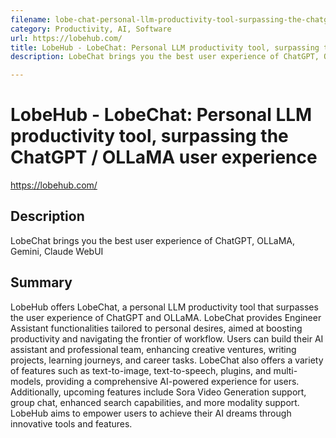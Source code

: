 ```yaml
---
filename: lobe-chat-personal-llm-productivity-tool-surpassing-the-chatgpt-ollama-user-experience
category: Productivity, AI, Software
url: https://lobehub.com/
title: LobeHub - LobeChat: Personal LLM productivity tool, surpassing the ChatGPT / OLLaMA user experience
description: LobeChat brings you the best user experience of ChatGPT, OLLaMA, Gemini, Claude WebUI

--- 
```


# LobeHub - LobeChat: Personal LLM productivity tool, surpassing the ChatGPT / OLLaMA user experience

https://lobehub.com/

## Description

LobeChat brings you the best user experience of ChatGPT, OLLaMA, Gemini, Claude WebUI

## Summary

LobeHub offers LobeChat, a personal LLM productivity tool that surpasses the user experience of ChatGPT and OLLaMA. LobeChat provides Engineer Assistant functionalities tailored to personal desires, aimed at boosting productivity and navigating the frontier of workflow. Users can build their AI assistant and professional team, enhancing creative ventures, writing projects, learning journeys, and career tasks. LobeChat also offers a variety of features such as text-to-image, text-to-speech, plugins, and multi-models, providing a comprehensive AI-powered experience for users. Additionally, upcoming features include Sora Video Generation support, group chat, enhanced search capabilities, and more modality support. LobeHub aims to empower users to achieve their AI dreams through innovative tools and features.
